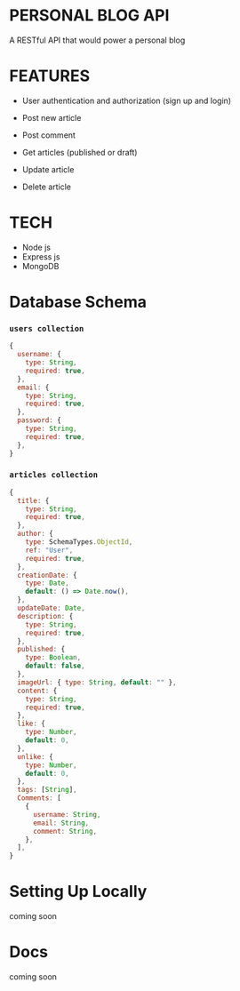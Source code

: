 # PERSONAL BLOG API

A RESTful API that would power a personal blog

# FEATURES

- User authentication and authorization (sign up and login)

- Post new article

- Post comment

- Get articles (published or draft)

- Update article

- Delete article

# TECH

- Node js
- Express js
- MongoDB

# Database Schema

### `users collection`

```js
{
  username: {
    type: String,
    required: true,
  },
  email: {
    type: String,
    required: true,
  },
  password: {
    type: String,
    required: true,
  },
}
```

### `articles collection`

```js
{
  title: {
    type: String,
    required: true,
  },
  author: {
    type: SchemaTypes.ObjectId,
    ref: "User",
    required: true,
  },
  creationDate: {
    type: Date,
    default: () => Date.now(),
  },
  updateDate: Date,
  description: {
    type: String,
    required: true,
  },
  published: {
    type: Boolean,
    default: false,
  },
  imageUrl: { type: String, default: "" },
  content: {
    type: String,
    required: true,
  },
  like: {
    type: Number,
    default: 0,
  },
  unlike: {
    type: Number,
    default: 0,
  },
  tags: [String],
  Comments: [
    {
      username: String,
      email: String,
      comment: String,
    },
  ],
}
```

# Setting Up Locally

coming soon

# Docs

coming soon
